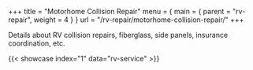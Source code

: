 +++
title = "Motorhome Collision Repair"
menu = { main = { parent = "rv-repair", weight = 4 } }
url = "/rv-repair/motorhome-collision-repair/"
+++

Details about RV collision repairs, fiberglass, side panels, insurance coordination, etc.


{{< showcase index="1" data="rv-service" >}}
